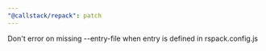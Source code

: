 ```yaml
---
"@callstack/repack": patch
---
```


Don't error on missing --entry-file when entry is defined in rspack.config.js
